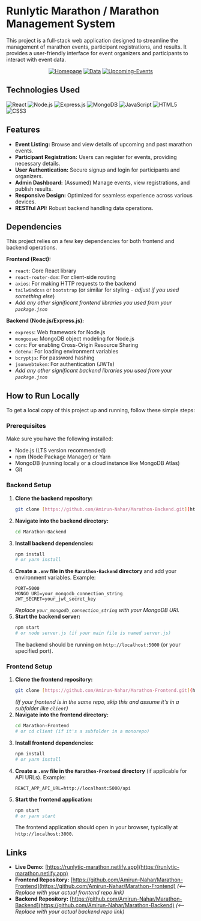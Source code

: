 # Runlytic Marathon / Marathon Management System

This project is a full-stack web application designed to streamline the management of marathon events, participant registrations, and results. It provides a user-friendly interface for event organizers and participants to interact with event data.

<!-- Project Overview -->
<p align="center">
   <a href="https://ibb.co/PzVg2X8j"><img src="https://i.ibb.co/FqdzQZt3/Homepage.png" alt="Homepage" border="0"></a>
   <a href="https://ibb.co/d0r2xMN9"><img src="https://i.ibb.co/TBk8d2QX/Data.png" alt="Data" border="0"></a>
   <a href="https://ibb.co/KjMpr2Bn"><img src="https://i.ibb.co/7Jwd1nBh/Upcoming-Events.png" alt="Upcoming-Events" border="0"></a>
  
</p>

## Technologies Used

<p align="left">
  <img src="https://img.shields.io/badge/React-20232A?style=for-the-badge&logo=react&logoColor=61DAFB" alt="React" />
  <img src="https://img.shields.io/badge/Node.js-339933?style=for-the-badge&logo=nodedotjs&logoColor=white" alt="Node.js" />
  <img src="https://img.shields.io/badge/Express.js-000000?style=for-the-badge&logo=express&logoColor=white" alt="Express.js" />
  <img src="https://img.shields.io/badge/MongoDB-47A248?style=for-the-badge&logo=mongodb&logoColor=white" alt="MongoDB" />
  <img src="https://img.shields.io/badge/JavaScript-F7DF1E?style=for-the-badge&logo=javascript&logoColor=black" alt="JavaScript" />
  <img src="https://img.shields.io/badge/HTML5-E34F26?style=for-the-badge&logo=html5&logoColor=white" alt="HTML5" />
  <img src="https://img.shields.io/badge/CSS3-1572B6?style=for-the-badge&logo=css3&logoColor=white" alt="CSS3" />
</p>

## Features

* **Event Listing:** Browse and view details of upcoming and past marathon events.
* **Participant Registration:** Users can register for events, providing necessary details.
* **User Authentication:** Secure signup and login for participants and organizers.
* **Admin Dashboard:** (Assumed) Manage events, view registrations, and publish results.
* **Responsive Design:** Optimized for seamless experience across various devices.
* **RESTful API:** Robust backend handling data operations.

## Dependencies

This project relies on a few key dependencies for both frontend and backend operations.

**Frontend (React):**
* `react`: Core React library
* `react-router-dom`: For client-side routing
* `axios`: For making HTTP requests to the backend
* `tailwindcss` or `bootstrap` (or similar for styling - *adjust if you used something else*)
* *Add any other significant frontend libraries you used from your `package.json`*

**Backend (Node.js/Express.js):**
* `express`: Web framework for Node.js
* `mongoose`: MongoDB object modeling for Node.js
* `cors`: For enabling Cross-Origin Resource Sharing
* `dotenv`: For loading environment variables
* `bcryptjs`: For password hashing
* `jsonwebtoken`: For authentication (JWTs)
* *Add any other significant backend libraries you used from your `package.json`*

## How to Run Locally

To get a local copy of this project up and running, follow these simple steps:

### Prerequisites

Make sure you have the following installed:
* Node.js (LTS version recommended)
* npm (Node Package Manager) or Yarn
* MongoDB (running locally or a cloud instance like MongoDB Atlas)
* Git

### Backend Setup

1.  **Clone the backend repository:**
    ```bash
    git clone [https://github.com/Amirun-Nahar/Marathon-Backend.git](https://github.com/Amirun-Nahar/Marathon-Backend.git)
    ```
2.  **Navigate into the backend directory:**
    ```bash
    cd Marathon-Backend
    ```
3.  **Install backend dependencies:**
    ```bash
    npm install
    # or yarn install
    ```
4.  **Create a `.env` file in the `Marathon-Backend` directory** and add your environment variables. Example:
    ```
    PORT=5000
    MONGO_URI=your_mongodb_connection_string
    JWT_SECRET=your_jwt_secret_key
    ```
    *Replace `your_mongodb_connection_string` with your MongoDB URI.*
5.  **Start the backend server:**
    ```bash
    npm start
    # or node server.js (if your main file is named server.js)
    ```
    The backend should be running on `http://localhost:5000` (or your specified port).

### Frontend Setup

1.  **Clone the frontend repository:**
    ```bash
    git clone [https://github.com/Amirun-Nahar/Marathon-Frontend.git](https://github.com/Amirun-Nahar/Marathon-Frontend.git)
    ```
    *(If your frontend is in the same repo, skip this and assume it's in a subfolder like `client`)*
2.  **Navigate into the frontend directory:**
    ```bash
    cd Marathon-Frontend
    # or cd client (if it's a subfolder in a monorepo)
    ```
3.  **Install frontend dependencies:**
    ```bash
    npm install
    # or yarn install
    ```
4.  **Create a `.env` file in the `Marathon-Frontend` directory** (if applicable for API URLs). Example:
    ```
    REACT_APP_API_URL=http://localhost:5000/api
    ```
5.  **Start the frontend application:**
    ```bash
    npm start
    # or yarn start
    ```
    The frontend application should open in your browser, typically at `http://localhost:3000`.

## Links

* **Live Demo:** [https://runlytic-marathon.netlify.app](https://runlytic-marathon.netlify.app)
* **Frontend Repository:** [https://github.com/Amirun-Nahar/Marathon-Frontend](https://github.com/Amirun-Nahar/Marathon-Frontend) *(<-- Replace with your actual frontend repo link)*
* **Backend Repository:** [https://github.com/Amirun-Nahar/Marathon-Backend](https://github.com/Amirun-Nahar/Marathon-Backend) *(<-- Replace with your actual backend repo link)*
